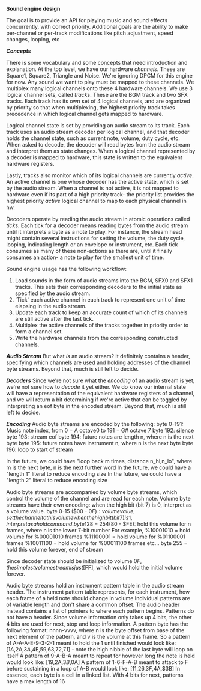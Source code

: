 **Sound engine design**

The goal is to provide an API for playing music and sound effects concurrently, with correct priority.
Additional goals are the ability to make per-channel or per-track modifications like pitch adjustment,
speed changes, looping, etc

***Concepts***

There is some vocabulary and some concepts that need introduction and explanation.
At the top level, we have our hardware _channels_. These are Square1, Square2, Triangle and Noise.
We're ignoring DPCM for this engine for now. Any sound we want to play must be mapped to these channels.
We multiplex many logical channels onto these 4 hardware channels.
We use 3 logical channel sets, called _tracks_. These are the BGM track and two SFX tracks.
Each track has its own set of 4 logical channels, and are organized by priority so that when multiplexing,
the highest priority track takes precedence in which logical channel gets mapped to hardware.

Logical channel state is set by providing an audio stream to its track. Each track uses an audio stream decoder
per logical channel, and that decoder holds the channel state, such as current note, volume, duty cycle, etc.
When asked to decode, the decoder will read bytes from the audio stream and interpret them as state changes.
When a logical channel represented by a decoder is mapped to hardware, this state is written to the equivalent hardware
registers.

Lastly, tracks also monitor which of its logical channels are currently _active_. An active channel is one whose
decoder has the active state, which is set by the audio stream. When a channel is not active, it is not mapped to hardware
even if its part of a high priority track- the priority list provides the highest priority _active_ logical channel to map to each
physical channel in hw.

Decoders operate by reading the audio stream in atomic operations called _ticks_. Each tick for a decoder means reading bytes from
the audio stream until it interprets a byte as a note to play. For instance, the stream head might contain several instructions for
setting the volume, the duty cycle, looping, indicating length or an envelope or instrument, etc. Each tick consumes as many of these
non-actions as there are, until it finally consumes an action- a note to play for the smallest unit of time.

Sound engine usage has the following workflow:

1.  Load sounds in the form of audio streams into the BGM, SFX0 and SFX1 tracks.
    This sets their corresponding decoders to the initial state as specified by the audio stream.
2.  'Tick' each active channel in each track to represent one unit of time elapsing in the audio stream.
3.  Update each track to keep an accurate count of which of its channels are still active after the last tick.
4.  Multiplex the active channels of the tracks together in priority order to form a channel set.
5.  Write the hardware channels from the corresponding constructed channels.

***Audio Stream***
But what _is_ an audio stream? It definitely contains a header, specifying which channels are used and holding addresses of the channel byte streams.
Beyond that, much is still left to decide.

***Decoders***
Since we're not sure what the _encoding_ of an audio stream is yet, we're not sure how to _decode_ it yet either. We do know our internal state will
have a representation of the equivalent hardware registers of a channel, and we will return a bit determining if we're active that can be toggled
by interpreting an eof byte in the encoded stream. Beyond that, much is still left to decide.

***Encoding***
Audio byte streams are encoded by the following:
byte 0-191: Music note index, from 0 = A octave0 to 191 = G# octave 7
byte 192: silence
byte 193: stream eof
byte 194: future notes are length n, where n is the next byte
byte 195: future notes have instrument n, where n is the next byte
byte 196: loop to start of stream

In the future, we could have "loop back m times, distance n_hi,n_lo", where m is the next byte, n is the next further word
In the future, we could have a "length 1" literal to reduce encoding size
In the future, we could have a "length 2" literal to reduce encoding size

Audio byte streams are accompanied by volume byte streams, which control the volume of the channel and are read for each note.
Volume byte streams have their own encoding:
  when the high bit (bit 7) is 0, interpret as a volume value.
    byte 0-15 ($00 - $0F): volume value, set the channel to this volume
  when the high bit (bit 7) is 1, interpret as a hold command.
    byte 128-254 ($80 - $FE): hold this volume for n frames, where n is the lower 7-bit number
    For example, %10001010 = hold volume for %00001010 frames
                 %11100001 = hold volume for %01100001 frames
                 %10011100 = hold volume for %00011100 frames
                 etc...
    byte 255 = hold this volume forever, end of stream

Since decoder state should be initialized to volume $0F, the simplest volume stream is just [$FF], which would hold the initial volume forever.

Audio byte streams hold an instrument pattern table in the audio stream header.
The instrument pattern table represents, for each instrument, how each frame of a held note should change in volume
Individual patterns are of variable length and don't share a common offset. The audio header instead contains a list of pointers to where each pattern begins.
Patterns do not have a header. Since volume information only takes up 4 bits, the other 4 bits are used for next, stop and loop information.
A pattern byte has the following format: nnnn-vvvv, where n is the byte offset from base of the next element of the pattern, and v is the volume at this frame.
So a pattern of A-A-A-E-9-3-2-1 meant to hold the 1 until finished would look like:
  [$1A,$2A,$3A,$4E,$59,$63,$72,$71] - note the high nibble of the last byte will loop on itself
A pattern of 9-A-B-A meant to repeat for however long the note is held would look like:
  [$19,$2A,$3B,$0A]
A pattern of 1-6-F-A-B meant to attack to F before sustaining in a loop of A-B would look like:
  [$11,$26,$3F,$4A,$3B]
In essence, each byte is a cell in a linked list. With 4 bits for next, patterns have a max length of 16


